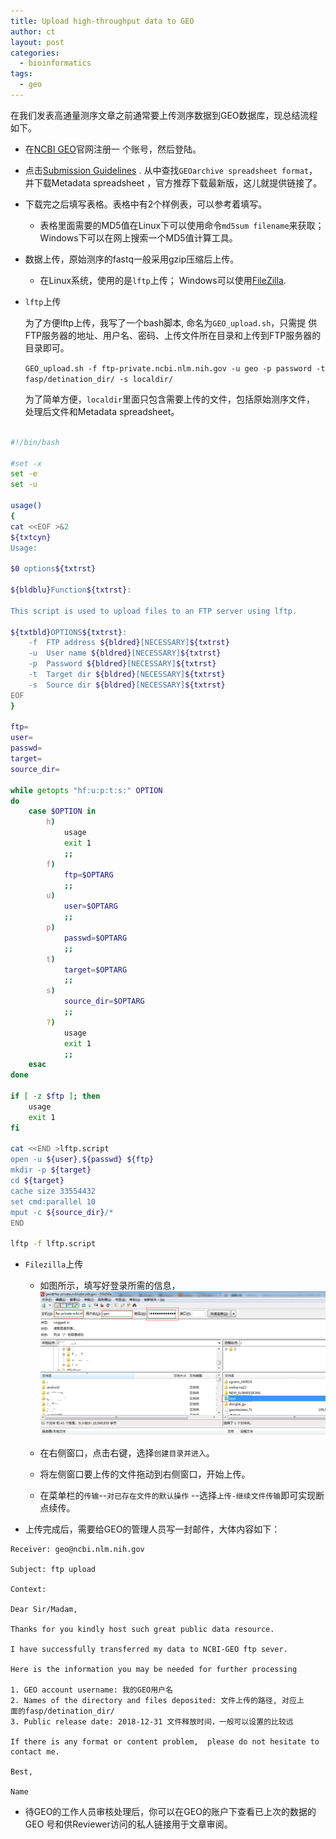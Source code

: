 ```yaml
---
title: Upload high-throughput data to GEO
author: ct
layout: post
categories:
  - bioinformatics
tags:
  - geo
---
```


在我们发表高通量测序文章之前通常要上传测序数据到GEO数据库，现总结流程
如下。

* 在[NCBI GEO](https://www.ncbi.nlm.nih.gov/geo/submitter/)官网注册一
  个账号，然后登陆。

* 点击[Submission 
  Guidelines](https://www.ncbi.nlm.nih.gov/geo/info/seq.html) .
  从中查找`GEOarchive spreadsheet format`，并下载Metadata spreadsheet
  ，官方推荐下载最新版，这儿就提供链接了。

* 下载完之后填写表格。表格中有2个样例表，可以参考着填写。

	* 表格里面需要的MD5值在Linux下可以使用命令`md5sum filename`来获取；
	  Windows下可以在网上搜索一个MD5值计算工具。

* 数据上传，原始测序的fastq一般采用gzip压缩后上传。
	
	* 在Linux系统，使用的是`lftp`上传；
	  Windows可以使用[FileZilla](https://www.filezilla.cn).

* `lftp`上传

  为了方便lftp上传，我写了一个bash脚本, 命名为`GEO_upload.sh`，只需提
  供FTP服务器的地址、用户名、密码、上传文件所在目录和上传到FTP服务器的
  目录即可。

  `GEO_upload.sh -f ftp-private.ncbi.nlm.nih.gov -u geo -p password -t
  fasp/detination_dir/ -s localdir/`

  为了简单方便，`localdir`里面只包含需要上传的文件，包括原始测序文件，
  处理后文件和Metadata spreadsheet。

```bash

#!/bin/bash

#set -x
set -e
set -u

usage()
{
cat <<EOF >&2
${txtcyn}
Usage:

$0 options${txtrst}

${bldblu}Function${txtrst}:

This script is used to upload files to an FTP server using lftp.

${txtbld}OPTIONS${txtrst}:
	-f	FTP address ${bldred}[NECESSARY]${txtrst}
	-u	User name ${bldred}[NECESSARY]${txtrst}
	-p	Password ${bldred}[NECESSARY]${txtrst}
	-t	Target dir ${bldred}[NECESSARY]${txtrst}
	-s	Source dir ${bldred}[NECESSARY]${txtrst}	
EOF
}

ftp=
user=
passwd=
target=
source_dir=

while getopts "hf:u:p:t:s:" OPTION
do
	case $OPTION in
		h)
			usage
			exit 1
			;;
		f)
			ftp=$OPTARG
			;;
		u)
			user=$OPTARG
			;;
		p)
			passwd=$OPTARG
			;;
		t)
			target=$OPTARG
			;;
		s)
			source_dir=$OPTARG
			;;
		?)
			usage
			exit 1
			;;
	esac
done

if [ -z $ftp ]; then
	usage
	exit 1
fi

cat <<END >lftp.script
open -u ${user},${passwd} ${ftp}
mkdir -p ${target}
cd ${target}
cache size 33554432
set cmd:parallel 10
mput -c ${source_dir}/*
END

lftp -f lftp.script

```

* `Filezilla`上传

	* 如图所示，填写好登录所需的信息，
      ![Filezilla login](/images/Filezilla_1.png)

	* 在右侧窗口，点击右键，选择`创建目录并进入`。

	* 将左侧窗口要上传的文件拖动到右侧窗口，开始上传。

	* 在菜单栏的`传输`--`对已存在文件的默认操作`
	  --选择`上传-继续文件传输`即可实现断点续传。

* 上传完成后，需要给GEO的管理人员写一封邮件，大体内容如下：

```
Receiver: geo@ncbi.nlm.nih.gov

Subject: ftp upload

Context:

Dear Sir/Madam, 

Thanks for you kindly host such great public data resource.

I have successfully transferred my data to NCBI-GEO ftp sever. 

Here is the information you may be needed for further processing

1. GEO account username: 我的GEO用户名
2. Names of the directory and files deposited: 文件上传的路径, 对应上
面的fasp/detination_dir/
3. Public release date: 2018-12-31 文件释放时间，一般可以设置的比较远

If there is any format or content problem,  please do not hesitate to
contact me.

Best, 

Name
```

* 待GEO的工作人员审核处理后，你可以在GEO的账户下查看已上次的数据的GEO
号和供Reviewer访问的私人链接用于文章审阅。

